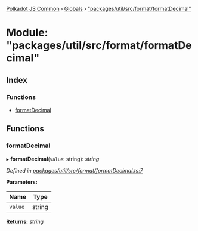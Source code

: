 [Polkadot JS Common](../README.md) › [Globals](../globals.md) › ["packages/util/src/format/formatDecimal"](_packages_util_src_format_formatdecimal_.md)

# Module: "packages/util/src/format/formatDecimal"

## Index

### Functions

* [formatDecimal](_packages_util_src_format_formatdecimal_.md#formatdecimal)

## Functions

###  formatDecimal

▸ **formatDecimal**(`value`: string): *string*

*Defined in [packages/util/src/format/formatDecimal.ts:7](https://github.com/polkadot-js/common/blob/9d145e72/packages/util/src/format/formatDecimal.ts#L7)*

**Parameters:**

Name | Type |
------ | ------ |
`value` | string |

**Returns:** *string*

